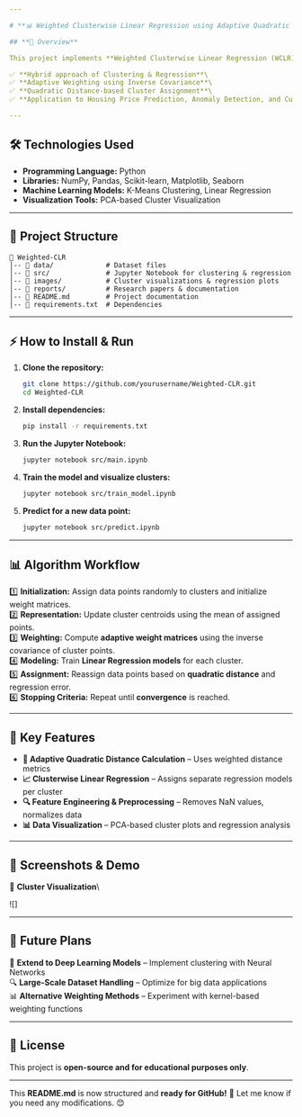 ```yaml
---

# **📊 Weighted Clusterwise Linear Regression using Adaptive Quadratic Distance**

## **📌 Overview**

This project implements **Weighted Clusterwise Linear Regression (WCLR)** using an **Adaptive Quadratic Distance** metric. It combines clustering and regression by introducing adaptive weight matrices to enhance accuracy and interpretability.

✅ **Hybrid approach of Clustering & Regression**\
✅ **Adaptive Weighting using Inverse Covariance**\
✅ **Quadratic Distance-based Cluster Assignment**\
✅ **Application to Housing Price Prediction, Anomaly Detection, and Customer Segmentation**

---
```


## **🛠 Technologies Used**

- **Programming Language:** Python
- **Libraries:** NumPy, Pandas, Scikit-learn, Matplotlib, Seaborn
- **Machine Learning Models:** K-Means Clustering, Linear Regression
- **Visualization Tools:** PCA-based Cluster Visualization

---

## **📂 Project Structure**

```
📁 Weighted-CLR  
│-- 📂 data/             # Dataset files  
│-- 📂 src/              # Jupyter Notebook for clustering & regression  
│-- 📂 images/           # Cluster visualizations & regression plots  
│-- 📂 reports/          # Research papers & documentation  
│-- 📜 README.md         # Project documentation  
│-- 📜 requirements.txt  # Dependencies  
```

---

## **⚡ How to Install & Run**

1. **Clone the repository:**
   ```bash
   git clone https://github.com/yourusername/Weighted-CLR.git
   cd Weighted-CLR
   ```
2. **Install dependencies:**
   ```bash
   pip install -r requirements.txt
   ```
3. **Run the Jupyter Notebook:**
   ```bash
   jupyter notebook src/main.ipynb
   ```
4. **Train the model and visualize clusters:**
   ```bash
   jupyter notebook src/train_model.ipynb
   ```
5. **Predict for a new data point:**
   ```bash
   jupyter notebook src/predict.ipynb
   ```

---

## **📊 Algorithm Workflow**

1️⃣ **Initialization:** Assign data points randomly to clusters and initialize weight matrices.\
2️⃣ **Representation:** Update cluster centroids using the mean of assigned points.\
3️⃣ **Weighting:** Compute **adaptive weight matrices** using the inverse covariance of cluster points.\
4️⃣ **Modeling:** Train **Linear Regression models** for each cluster.\
5️⃣ **Assignment:** Reassign data points based on **quadratic distance** and regression error.\
6️⃣ **Stopping Criteria:** Repeat until **convergence** is reached.

---

## **🌟 Key Features**

- **📌 Adaptive Quadratic Distance Calculation** – Uses weighted distance metrics
- **📈 Clusterwise Linear Regression** – Assigns separate regression models per cluster
- **🔍 Feature Engineering & Preprocessing** – Removes NaN values, normalizes data
- **📊 Data Visualization** – PCA-based cluster plots and regression analysis

---

## **📸 Screenshots & Demo**

📌 **Cluster Visualization**\

![]


---

## **📌 Future Plans**

🚀 **Extend to Deep Learning Models** – Implement clustering with Neural Networks\
🔍 **Large-Scale Dataset Handling** – Optimize for big data applications\
📊 **Alternative Weighting Methods** – Experiment with kernel-based weighting functions

---

## **📜 License**

This project is **open-source and for educational purposes only**.

---

This **README.md** is now structured and **ready for GitHub!** 🚀 Let me know if you need any modifications. 😊


